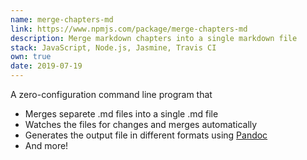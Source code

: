 ```yaml
---
name: merge-chapters-md
link: https://www.npmjs.com/package/merge-chapters-md
description: Merge markdown chapters into a single markdown file
stack: JavaScript, Node.js, Jasmine, Travis CI
own: true
date: 2019-07-19
---
```


A zero-configuration command line program that

- Merges separete .md files into a single .md file
- Watches the files for changes and merges automatically
- Generates the output file in different formats using [Pandoc](https://pandoc.org/)
- And more!
